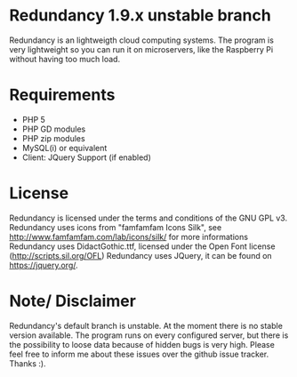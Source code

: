 Redundancy  1.9.x unstable branch
=================================
Redundancy is an lightweigth cloud computing systems. The program is very lightweight so you can run it on microservers, like the Raspberry Pi without having too much load.

Requirements
============

- PHP 5
- PHP GD modules
- PHP zip modules
- MySQL(i) or equivalent
- Client: JQuery Support (if enabled)

License
=======

Redundancy is licensed under the terms and conditions of the GNU GPL v3.
Redundancy uses icons from "famfamfam Icons Silk", see http://www.famfamfam.com/lab/icons/silk/ for more informations
Redundancy uses DidactGothic.ttf, licensed under the Open Font license (http://scripts.sil.org/OFL) 
Redundancy uses JQuery, it can be found on https://jquery.org/.

Note/ Disclaimer
================

Redundancy's default branch is unstable. At the moment there is no stable version available. The program runs on every configured server, but there is
the possibility to loose data because of hidden bugs is very high. Please feel free to inform me about these issues over the github issue tracker. Thanks :).
